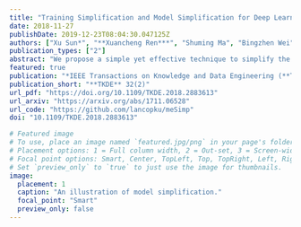```yaml
---
title: "Training Simplification and Model Simplification for Deep Learning: A Minimal Effort Back Propagation Method"
date: 2018-11-27
publishDate: 2019-12-23T08:04:30.047125Z
authors: ["Xu Sun*", "**Xuancheng Ren***", "Shuming Ma", "Bingzhen Wei", "Wei Li", "Jingjing Xu", "Houfeng Wang", "Yi Zhang"]
publication_types: ["2"]
abstract: "We propose a simple yet effective technique to simplify the training and the resulting model of neural networks. In back propagation, only a small subset of the full gradient is computed to update the model parameters. The gradient vectors are sparsified in such a way that only the top-k elements (in terms of magnitude) are kept. As a result, only k rows or columns (depending on the layout) of the weight matrix are modified, leading to a linear reduction in the computational cost. Based on the sparsified gradients, we further simplify the model by eliminating the rows or columns that are seldom updated, which will reduce the computational cost both in the training and decoding, and potentially accelerate decoding in real-world applications. Surprisingly, experimental results demonstrate that most of time we only need to update fewer than 5% of the weights at each back propagation pass. More interestingly, the accuracy of the resulting models is actually improved rather than degraded, and a detailed analysis is given. The model simplification results show that we could adaptively simplify the model which could often be reduced by around 9x, without any loss on accuracy or even with improved accuracy."
featured: true
publication: "*IEEE Transactions on Knowledge and Data Engineering (**TKDE**)*"
publication_short: "**TKDE** 32(2)"
url_pdf: "https://doi.org/10.1109/TKDE.2018.2883613"
url_arxiv: "https://arxiv.org/abs/1711.06528"
url_code: "https://github.com/lancopku/meSimp"
doi: "10.1109/TKDE.2018.2883613"

# Featured image
# To use, place an image named `featured.jpg/png` in your page's folder.
# Placement options: 1 = Full column width, 2 = Out-set, 3 = Screen-width
# Focal point options: Smart, Center, TopLeft, Top, TopRight, Left, Right, BottomLeft, Bottom, BottomRight
# Set `preview_only` to `true` to just use the image for thumbnails.
image:
  placement: 1
  caption: "An illustration of model simplification."
  focal_point: "Smart"
  preview_only: false
---
```


